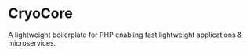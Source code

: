 # CryoCore
A lightweight boilerplate for PHP enabling fast lightweight applications &amp; microservices.
